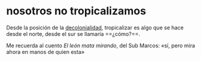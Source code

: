 # nosotros no tropicalizamos

Desde la posición de la [decolonialidad](decolonialidad.md), tropicalizar es algo que se hace desde el norte, desde el sur se llamaría ==¿cómo?==.

Me recuerda al cuento *El león mata mirando*, del Sub Marcos: «sí, pero mira ahora en manos de quien esta»
